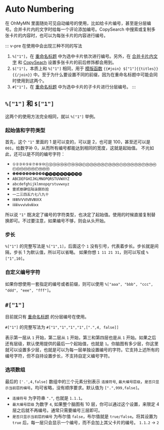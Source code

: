 # Auto Numbering

在 OhMyMN 里面随处可见自动编号的使用，比如给卡片编号，甚至是分层编号。合并卡片内的文字时给每一个评论添加编号。CopySearch 中搜索或复制多张卡片的内容时，也可以为每张卡片的内容进行编号。

::: v-pre
在使用中会出现三种不同的写法

1. `%["1"]`，在 [重命名标题](modules/magicaction4card.md#重命名标题) 中为选中卡片依次进行编号。另外，在 [合并卡片内文字](modules/magicaction4card.md#合并卡片内文字) 和 [CopySeach](modules/copysearch.md) 设置多张卡片的前后修饰都会用到。
2. `$["1"]`，本质上和 `%["1"]` 相同，用于 [模版函数](vars.md#函数) `{{#join} $["1"]{{titles}} {{/join}}` 中。至于为什么要设置不同的前缀，因为在重命名标题中可能会同时使用到这两个。
3. `#["1"]`，在 [重命名标题](modules/magicaction4card.md#重命名标题) 中为选中卡片的子卡片进行分层编号。
   :::

## `%["1"]` 和 `$["1"]`

这两个的使用方法完全相同，就以 `%["1"]` 举例。

### 起始值和字符类型

首先，这个 `"1"` 里面的 1 是可以变的，可以是 2，也可是 100，甚至还可以是 `001`，给数字补 0，从而所有编号都能达到相同的宽度，这就是起始值。
不光如此，还可以是不同的编号字符：

- `①②③④⑤⑥⑦⑧⑨⑩⑪⑫⑬⑭⑮⑯⑰⑱⑲⑳㉑㉒㉓㉔㉕㉖㉗㉘㉙㉚㉛㉜㉝㉞㉟㊱㊲㊳㊴㊵㊶㊷㊸㊹㊺㊻㊼㊽㊾㊿`
- `❶❷❸❹❺❻❼❽❾❿⓫⓬⓭⓮⓯⓰⓱⓲⓳⓴`
- `ABCDEFGHIJKLMNOPQRSTUVWXYZ`
- `abcdefghijklmnopqrstuvwxyz`
- `壹贰叁肆伍陆柒捌玖拾`
- `一二三四五六七八九十`
- `ⅠⅡⅢⅣⅤⅥⅦⅧⅨⅩ`
- `ⅰⅱⅲⅳⅴⅵⅶⅷⅸⅹ`

所以说 `"1"` 既决定了编号的字符类型，也决定了起始值。使用的时候直接复制替换即可。不过要注意，如果编号不够，则会从头开始。

### 步长

`%["1"]` 的完整写法是 `%["1",1]`，后面这个 `1` 没有引号，代表着步长。步长就是间隔，步长 1 为默认值，所以可以省略。
如果你想 `1 11 21 31`，则可以写成 `%["1",10]`。

### 自定义编号字符

如果你想使用一套指定的编号或者前缀，则可以使用 `%["aaa", "bbb", "ccc", "ddd", "eee", "fff"]`。

## `#["1"]`

目前就只有 [重命名标题](modules/magicaction4card.md#重命名标题) 的分层编号在使用。

`#["1"]` 的完整写法为 `#["1","1","1","1",[".",4, false]]`

表示第一层从 `1` 开始，第二层从 `1` 开始，第三和第四层也是从 `1` 开始。如果之后还有层级，默认使用提供的最后一个起始值，也就是 `1`。你脑图有多少层，你这里就可以设置多少层，也就是可以为每一层单独设置编号的字符。它支持上述所有的编号字符，但不自持设置步长，不支持自定义编号字符。

### 选项数组

最后的 `['.',4,false]` 数组中的三个元素分别表示 `连接符号`, `最大编号层级`，`是否只显示当前层的编号`。均可省略，没有顺序要求。默认值为 `[".",999,false]`。

- `连接符号` 为字符串 `"."`, 也就是 `1.1.1`。
- `最大编号层级` 为数字 `4`, 如果整个脑图有 10 层，你可以通过这个设置，来限定 4 层之后就不再编号。通常只需要编号三层即可。
- `是否只显示当前层的编号` 为布尔值 `false`，布尔值就是 `true/false`。将其设置为 `true` 后，每一层只会显示一个编号，而不会加上其父卡片的编号。 `1.1.2` -> `2`
